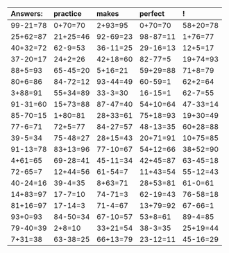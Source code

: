 | Answers: | practice | makes | perfect | ! |
| :--- | :--- | :--- | :--- | :--- |
| 99-21=78 | 0+70=70 | 2+93=95 | 0+70=70 | 58+20=78 | 
| 25+62=87 | 21+25=46 | 92-69=23 | 98-87=11 | 1+76=77 | 
| 40+32=72 | 62-9=53 | 36-11=25 | 29-16=13 | 12+5=17 | 
| 37-20=17 | 24+2=26 | 42+18=60 | 82-77=5 | 19+74=93 | 
| 88+5=93 | 65-45=20 | 5+16=21 | 59+29=88 | 71+8=79 | 
| 80+6=86 | 84-72=12 | 93-44=49 | 60-59=1 | 62+2=64 | 
| 3+88=91 | 55+34=89 | 33-3=30 | 16-15=1 | 62-7=55 | 
| 91-31=60 | 15+73=88 | 87-47=40 | 54+10=64 | 47-33=14 | 
| 85-70=15 | 1+80=81 | 28+33=61 | 75+18=93 | 19+30=49 | 
| 77-6=71 | 72+5=77 | 84-27=57 | 48-13=35 | 60+28=88 | 
| 39-5=34 | 75-48=27 | 28+15=43 | 20+71=91 | 10+75=85 | 
| 91-13=78 | 83+13=96 | 77-10=67 | 54+12=66 | 38+52=90 | 
| 4+61=65 | 69-28=41 | 45-11=34 | 42+45=87 | 63-45=18 | 
| 72-65=7 | 12+44=56 | 61-54=7 | 11+43=54 | 55-12=43 | 
| 40-24=16 | 39-4=35 | 8+63=71 | 28+53=81 | 61-0=61 | 
| 14+83=97 | 17-7=10 | 74-71=3 | 62-19=43 | 76-58=18 | 
| 81+16=97 | 17-14=3 | 71-4=67 | 13+79=92 | 67-66=1 | 
| 93+0=93 | 84-50=34 | 67-10=57 | 53+8=61 | 89-4=85 | 
| 79-40=39 | 2+8=10 | 33+21=54 | 38-3=35 | 25+19=44 | 
| 7+31=38 | 63-38=25 | 66+13=79 | 23-12=11 | 45-16=29 | 
